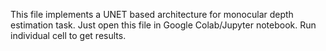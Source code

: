 This file implements a UNET based architecture for monocular depth estimation task.
Just open this file in Google Colab/Jupyter notebook.
Run individual cell to get results.

